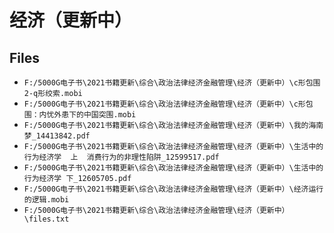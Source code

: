 # 经济（更新中）

## Files

- `F:/5000G电子书\2021书籍更新\综合\政治法律经济金融管理\经济（更新中）\c形包围2-q形绞索.mobi`
- `F:/5000G电子书\2021书籍更新\综合\政治法律经济金融管理\经济（更新中）\c形包围：内忧外患下的中国突围.mobi`
- `F:/5000G电子书\2021书籍更新\综合\政治法律经济金融管理\经济（更新中）\我的海南梦_14413842.pdf`
- `F:/5000G电子书\2021书籍更新\综合\政治法律经济金融管理\经济（更新中）\生活中的行为经济学  上  消费行为的非理性陷阱_12599517.pdf`
- `F:/5000G电子书\2021书籍更新\综合\政治法律经济金融管理\经济（更新中）\生活中的行为经济学 下_12605705.pdf`
- `F:/5000G电子书\2021书籍更新\综合\政治法律经济金融管理\经济（更新中）\经济运行的逻辑.mobi`
- `F:/5000G电子书\2021书籍更新\综合\政治法律经济金融管理\经济（更新中）\files.txt`
